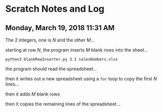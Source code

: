 # Scratch Notes and Log

## Monday, March 19, 2018 11:31 AM

The 2 integers, one is *N* and the other *M*...

starting at row *N*, the program inserts *M* blank rows into the sheet...

	python3 blankRowInserter.py 3 2 salesNumbers.xlsx

the program should read the spreadsheet...

then it writes out a new spreadsheet using a `for` loop to copy the first *N* lines...

then it adds *M* blank rows

then it copies the remaining lines of the spreadsheet...

